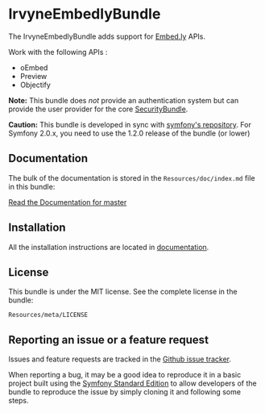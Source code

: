 IrvyneEmbedlyBundle
===================

The IrvyneEmbedlyBundle adds support for [Embed.ly](http://embed.ly/) APIs.

Work with the following APIs :

- oEmbed
- Preview
- Objectify

**Note:** This bundle does *not* provide an authentication system but can
provide the user provider for the core [SecurityBundle](http://symfony.com/doc/current/book/security.html).

**Caution:** This bundle is developed in sync with [symfony's repository](https://github.com/symfony/symfony).
For Symfony 2.0.x, you need to use the 1.2.0 release of the bundle (or lower)

Documentation
-------------

The bulk of the documentation is stored in the `Resources/doc/index.md`
file in this bundle:

[Read the Documentation for master](https://github.com/Irvyne/IrvyneEmbedlyBundle/blob/master/Resources/doc/index.md)

Installation
------------

All the installation instructions are located in [documentation](https://github.com/Irvyne/IrvyneEmbedlyBundle/blob/master/Resources/doc/index.md).

License
-------

This bundle is under the MIT license. See the complete license in the bundle:

    Resources/meta/LICENSE


Reporting an issue or a feature request
---------------------------------------

Issues and feature requests are tracked in the [Github issue tracker](https://github.com/Irvyne/IrvyneEmbedlyBundle/issues).

When reporting a bug, it may be a good idea to reproduce it in a basic project
built using the [Symfony Standard Edition](https://github.com/symfony/symfony-standard)
to allow developers of the bundle to reproduce the issue by simply cloning it
and following some steps.